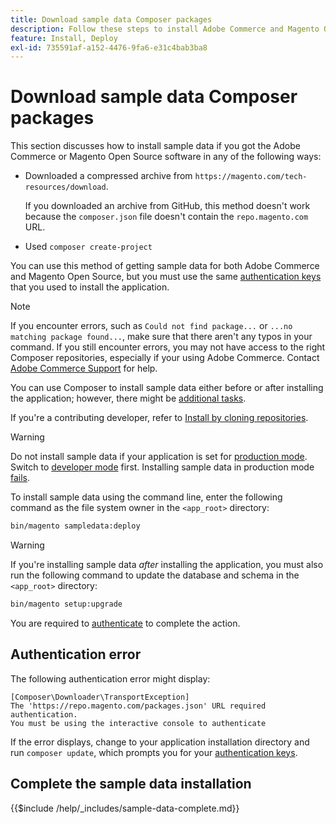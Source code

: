 ```yaml
---
title: Download sample data Composer packages
description: Follow these steps to install Adobe Commerce and Magento Open Source sample data using the Composer PHP Package Manager.
feature: Install, Deploy
exl-id: 735591af-a152-4476-9fa6-e31c4bab3ba8
---
```

# Download sample data Composer packages

This section discusses how to install sample data if you got the Adobe Commerce or Magento Open Source software in any of the following ways:

*  Downloaded a compressed archive from `https://magento.com/tech-resources/download`.

   If you downloaded an archive from GitHub, this method doesn't work because the `composer.json` file doesn't contain the `repo.magento.com` URL.

*  Used `composer create-project`

You can use this method of getting sample data for both Adobe Commerce and Magento Open Source, but you must use the same [authentication keys](../prerequisites/authentication-keys.md) that you used to install the application.

>[!NOTE]
>
>If you encounter errors, such as `Could not find package...` or `...no matching package found...`, make sure that there aren't any typos in your command. If you still encounter errors, you may not have access to the right Composer repositories, especially if your using Adobe Commerce. Contact [Adobe Commerce Support](https://support.magento.com/hc/en-us) for help.

You can use Composer to install sample data either before or after installing the application; however, there might be [additional tasks](remove-or-update.md).

If you're a contributing developer, refer to [Install by cloning repositories](git-repositories.md).

>[!WARNING]
>
>Do not install sample data if your application is set for [production mode](../../configuration/bootstrap/application-modes.md#production-mode). Switch to [developer mode](../../configuration/bootstrap/application-modes.md#developer-mode) first. Installing sample data in production mode [fails](https://support.magento.com/hc/en-us/articles/360033824571#symptom-production-mode-trouble-samp-prod-).

To install sample data using the command line, enter the following command as the file system owner in the `<app_root>` directory:

```bash
bin/magento sampledata:deploy
```

>[!WARNING]
>
>If you're installing sample data _after_ installing the application, you must also run the following command to update the database and schema in the `<app_root>` directory:

```bash
bin/magento setup:upgrade
```

You are required to [authenticate](../prerequisites/authentication-keys.md) to complete the action.

## Authentication error

The following authentication error might display:

```terminal
[Composer\Downloader\TransportException]
The 'https://repo.magento.com/packages.json' URL required authentication.
You must be using the interactive console to authenticate
```

If the error displays, change to your application installation directory and run `composer update`, which prompts you for your [authentication keys](../prerequisites/authentication-keys.md).

## Complete the sample data installation

{{$include /help/_includes/sample-data-complete.md}}
